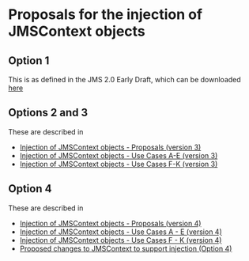 # Proposals for the injection of JMSContext objects

## Option 1 

This is as defined in the JMS 2.0 Early Draft, which can be downloaded [here](http://jcp.org/aboutJava/communityprocess/edr/jsr343/index.html)

## Options 2 and 3 

These are described in 

* [Injection of JMSContext objects - Proposals (version 3)](/jms-spec/pages/JMSContextScopeProposals)
* [Injection of JMSContext objects - Use Cases A-E (version 3)](/jms-spec/pages/JMSContextScopeProposals2)
* [Injection of JMSContext objects - Use Cases F-K (version 3)](/jms-spec/pages/JMSContextScopeProposals3)

## Option 4

These are described in

* [Injection of JMSContext objects - Proposals (version 4)](/jms-spec/pages/JMSContextScopeProposalsv4p1)
* [Injection of JMSContext objects - Use Cases A - E (version 4)](/jms-spec/pages/JMSContextScopeProposalsv4p2)
* [Injection of JMSContext objects - Use Cases F - K (version 4)](/jms-spec/pages/JMSContextScopeProposalsv4p3)
* [Proposed changes to JMSContext to support injection (Option 4)](/jms-spec/pages/JMSContextScopeProposalsv4p4)
